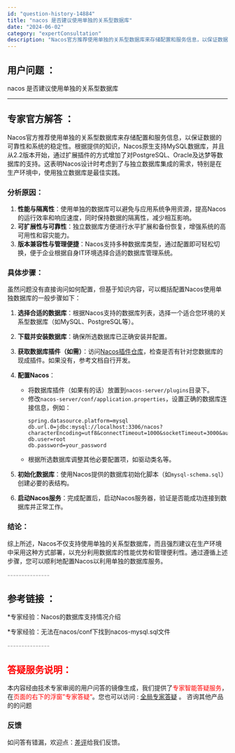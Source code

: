 ```yaml
---
id: "question-history-14884"
title: "nacos 是否建议使用单独的关系型数据库"
date: "2024-06-02"
category: "expertConsultation"
description: "Nacos官方推荐使用单独的关系型数据库来存储配置和服务信息，以保证数据的可靠性和系统的稳定性。根据提供的知识，Nacos原生支持MySQL数据库，并且从2.2版本开始，通过扩展插件的方式增加了对PostgreSQL、Oracle及达梦等数据库的支持。这表明Nacos设计时考虑到了与独立数据库集成的"
---
```


## 用户问题 ： 
 nacos 是否建议使用单独的关系型数据库  

---------------
## 专家官方解答 ：

Nacos官方推荐使用单独的关系型数据库来存储配置和服务信息，以保证数据的可靠性和系统的稳定性。根据提供的知识，Nacos原生支持MySQL数据库，并且从2.2版本开始，通过扩展插件的方式增加了对PostgreSQL、Oracle及达梦等数据库的支持。这表明Nacos设计时考虑到了与独立数据库集成的需求，特别是在生产环境中，使用独立数据库是最佳实践。

### 分析原因：

1. **性能与隔离性**：使用单独的数据库可以避免与应用系统争用资源，提高Nacos的运行效率和响应速度，同时保持数据的隔离性，减少相互影响。
2. **可扩展性与可靠性**：独立数据库方便进行水平扩展和备份恢复，增强系统的高可用性和容灾能力。
3. **版本兼容性与管理便捷**：Nacos支持多种数据库类型，通过配置即可轻松切换，便于企业根据自身IT环境选择合适的数据库管理系统。

### 具体步骤：

虽然问题没有直接询问如何配置，但基于知识内容，可以概括配置Nacos使用单独数据库的一般步骤如下：

1. **选择合适的数据库**：根据Nacos支持的数据库列表，选择一个适合您环境的关系型数据库（如MySQL、PostgreSQL等）。
   
2. **下载并安装数据库**：确保所选数据库已正确安装并配置。

3. **获取数据库插件（如需）**：访问[Nacos插件仓库](https://github.com/nacos-group/nacos-plugin)，检查是否有针对您数据库的现成插件。如果没有，参考文档自行开发。

4. **配置Nacos**：
   - 将数据库插件（如果有的话）放置到`nacos-server/plugins`目录下。
   - 修改`nacos-server/conf/application.properties`，设置正确的数据库连接信息，例如：
     ```
     spring.datasource.platform=mysql
     db.url.0=jdbc:mysql://localhost:3306/nacos?characterEncoding=utf8&connectTimeout=1000&socketTimeout=3000&autoReconnect=true
     db.user=root
     db.password=your_password
     ```
   - 根据所选数据库调整其他必要配置项，如驱动类名等。

5. **初始化数据库**：使用Nacos提供的数据库初始化脚本（如`mysql-schema.sql`）创建必要的表结构。

6. **启动Nacos服务**：完成配置后，启动Nacos服务器，验证是否能成功连接到数据库并正常工作。

### 结论：

综上所述，Nacos不仅支持使用单独的关系型数据库，而且强烈建议在生产环境中采用这种方式部署，以充分利用数据库的性能优势和管理便利性。通过遵循上述步骤，您可以顺利地配置Nacos以利用单独的数据库服务。


<font color="#949494">---------------</font> 


## 参考链接 ：

*专家经验：Nacos的数据库支持情况介绍 
 
 *专家经验：无法在nacos/conf下找到nacos-mysql.sql文件 


 <font color="#949494">---------------</font> 
 


## <font color="#FF0000">答疑服务说明：</font> 

本内容经由技术专家审阅的用户问答的镜像生成，我们提供了<font color="#FF0000">专家智能答疑服务</font>，在<font color="#FF0000">页面的右下的浮窗”专家答疑“</font>。您也可以访问 : [全局专家答疑](https://answer.opensource.alibaba.com/docs/intro) 。 咨询其他产品的的问题

### 反馈
如问答有错漏，欢迎点：[差评](https://ai.nacos.io/user/feedbackByEnhancerGradePOJOID?enhancerGradePOJOId=14907)给我们反馈。
